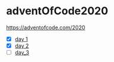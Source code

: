 # adventOfCode2020
https://adventofcode.com/2020

- [x] [day 1](day_1)
- [x] [day 2](day_2)
- [ ] [day_3](day_3)
